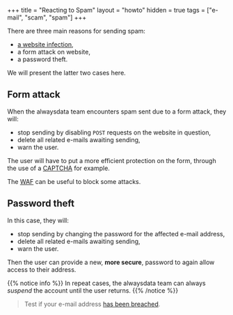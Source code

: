 +++
title = "Reacting to Spam"
layout = "howto"
hidden = true
tags = ["e-mail", "scam", "spam"]
+++

There are three main reasons for sending spam:

- [a website infection](sites/clean-up-a-site),
- a form attack on website,
- a password theft.

We will present the latter two cases here.

## Form attack

When the alwaysdata team encounters spam sent due to a form attack, they will:

- stop sending by disabling `POST` requests on the website in question,
- delete all related e-mails awaiting sending,
- warn the user.

The user will have to put a more efficient protection on the form, through the use of a [CAPTCHA](https://en.wikipedia.org/wiki/CAPTCHA) for example.

The [WAF](sites/waf) can be useful to block some attacks.

## Password theft

In this case, they will:

- stop sending by changing the password for the affected e-mail address,
- delete all related e-mails awaiting sending,
- warn the user.

Then the user can provide a new, **more secure**, password to again allow access to their address.

{{% notice info %}}
In repeat cases, the alwaysdata team can always *suspend* the account until the user returns.
{{% /notice %}}

> Test if your e-mail address [has been breached](https://haveibeenpwned.com/).
